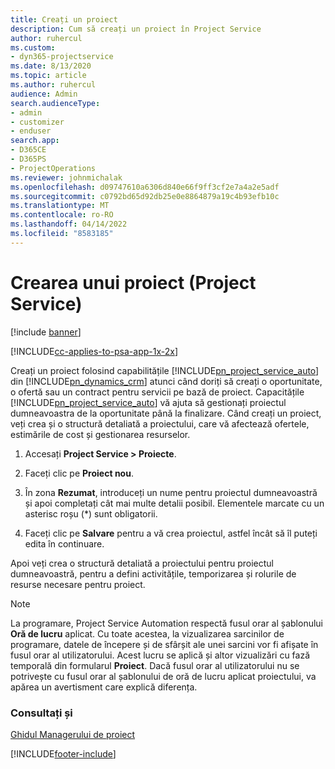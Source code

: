 ```yaml
---
title: Creați un proiect
description: Cum să creați un proiect în Project Service
author: ruhercul
ms.custom:
- dyn365-projectservice
ms.date: 8/13/2020
ms.topic: article
ms.author: ruhercul
audience: Admin
search.audienceType:
- admin
- customizer
- enduser
search.app:
- D365CE
- D365PS
- ProjectOperations
ms.reviewer: johnmichalak
ms.openlocfilehash: d09747610a6306d840e66f9ff3cf2e7a4a2e5adf
ms.sourcegitcommit: c0792bd65d92db25e0e8864879a19c4b93efb10c
ms.translationtype: MT
ms.contentlocale: ro-RO
ms.lasthandoff: 04/14/2022
ms.locfileid: "8583185"
---
```

# <a name="create-a-project-project-service"></a>Crearea unui proiect (Project Service)

[!include [banner](../includes/psa-now-project-operations.md)]

[!INCLUDE[cc-applies-to-psa-app-1x-2x](../includes/cc-applies-to-psa-app-1x-2x.md)]

Creați un proiect folosind capabilitățile [!INCLUDE[pn_project_service_auto](../includes/pn-project-service-auto.md)] din [!INCLUDE[pn_dynamics_crm](../includes/pn-dynamics-crm.md)] atunci când doriți să creați o oportunitate, o ofertă sau un contract pentru servicii pe bază de proiect. Capacitățile [!INCLUDE[pn_project_service_auto](../includes/pn-project-service-auto.md)] vă ajuta să gestionați proiectul dumneavoastra de la oportunitate până la finalizare. Când creați un proiect, veți crea și o structură detaliată a proiectului, care vă afectează ofertele, estimările de cost și gestionarea resurselor.  
  
1.  Accesați **Project Service > Proiecte**.  
  
2.  Faceți clic pe **Proiect nou**.  
  
3.  În zona **Rezumat**, introduceți un nume pentru proiectul dumneavoastră și apoi completați cât mai multe detalii posibil. Elementele marcate cu un asterisc roșu (*) sunt obligatorii.  
  
4.  Faceți clic pe **Salvare** pentru a vă crea proiectul, astfel încât să îl puteți edita în continuare.  
  
Apoi veți crea o structură detaliată a proiectului pentru proiectul dumneavoastră, pentru a defini activitățile, temporizarea și rolurile de resurse necesare pentru proiect.  

> [!NOTE]
> La programare, Project Service Automation respectă fusul orar al șablonului **Oră de lucru** aplicat. Cu toate acestea, la vizualizarea sarcinilor de programare, datele de începere și de sfârșit ale unei sarcini vor fi afișate în fusul orar al utilizatorului. Acest lucru se aplică și altor vizualizări cu fază temporală din formularul **Proiect**. Dacă fusul orar al utilizatorului nu se potrivește cu fusul orar al șablonului de oră de lucru aplicat proiectului, va apărea un avertisment care explică diferența. 
  
### <a name="see-also"></a>Consultați și  
 [Ghidul Managerului de proiect](../psa/project-manager-guide.md)


[!INCLUDE[footer-include](../includes/footer-banner.md)]
